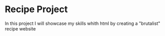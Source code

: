 # Recipe Project
In this project I will showcase my skills whith html by creating a "brutalist" recipe website